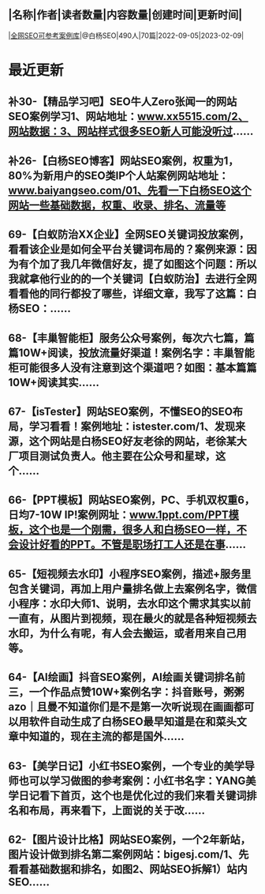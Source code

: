 |名称|作者|读者数量|内容数量|创建时间|更新时间|
---
|[全网SEO可参考案例库](https://xiaobot.net/p/baiyang?refer=0b133df9-27dc-423b-8101-639049001c13)|@白杨SEO|490人|70篇|2022-09-05|2023-02-09|

# 最近更新
## 补30-【精品学习吧】SEO牛人Zero张闻一的网站SEO案例学习1、网站地址：www.xx5515.com/2、网站数据：3、网站样式很多SEO新人可能没听过......
## 补26-【白杨SEO博客】网站SEO案例，权重为1，80%为新用户的SEO类IP个人站案例网站地址：www.baiyangseo.com/01、先看一下白杨SEO这个网站一些基础数据，权重、收录、排名、流量等
## 69-【白蚁防治XX企业】全网SEO关键词投放案例，看看该企业是如何全平台关键词布局的？案例来源：因为有个加了我几年微信好友，提了如图这个问题：所以我就拿他行业的的一个关键词【白蚁防治】去进行全网看看他的同行都投了哪些，详细文章，我写了这篇：白杨SEO：......
## 68-【丰巢智能柜】服务公众号案例，每次六七篇，篇篇10W+阅读，投放流量好渠道！案例名字：丰巢智能柜可能很多人没有注意到这个渠道吧？如图：基本篇篇10W+阅读其实......
## 67-【isTester】网站SEO案例，不懂SEO的SEO布局，学习看看！案例地址：istester.com/1、发现来源，这个网站是白杨SEO好友老徐的网站，老徐某大厂项目测试负责人。他主要在公众号和星球，这个......
## 66-【PPT模板】网站SEO案例，PC、手机双权重6，日均7-10W IP!案例网址：www.1ppt.com/PPT模板，这个也是一个刚需，很多人和白杨SEO一样，不会设计好看的PPT。不管是职场打工人还是在事......
## 65-【短视频去水印】小程序SEO案例，描述+服务里包含关键词，再加上用户量排名做上去案例名字，微信小程序：水印大师1、说明，去水印这个需求其实以前一直有，从图片到视频，现在最火的就是各种短视频去水印，为什么有呢，有人会去搬运，或者用来自己用等。
## 64-【AI绘画】抖音SEO案例，AI绘画关键词排名前三，一个作品点赞10W+案例名字：抖音账号，粥粥azo｜且曼不知道你们是不是第一次听说现在画画都可以用软件自动生成了白杨SEO最早知道是在和菜头文章中知道的，现在主流的都是国外......
## 63-【美学日记】小红书SEO案例，一个专业的美学导师也可以学习做图的参考案例：小红书名字：YANG美学日记看下首页，这个也是优化过的我们来看关键词排名和布局，再来看下，上面说的关于改......
## 62-【图片设计比格】网站SEO案例，一个2年新站，图片设计做到排名第二案例网站：bigesj.com/1、先看看基础数据和排名，如图2、网站SEO拆解1）站内SEO......

